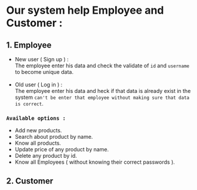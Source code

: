 # Our system help Employee and Customer :

## 1. Employee
* New user ( Sign up ) : <br>
 The employee enter his data and check the validate of ```id``` and  ```username``` to become unique data.
 <br><br>
 * Old user ( Log in ) : <br>
 The employee enter his data and heck if that data is already exist in the system ```can't be enter that employee without making sure that data is correct```.

### ```Available options : ``` 
* Add new products.
* Search about product by name.
* Know all products.
* Update price of any product by name.
* Delete any product by id.
* Know all Employees ( without knowing their correct passwords ).







## 2. Customer
